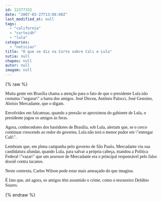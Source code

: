 ```yaml
---
id: 12377332
date: "2007-03-27T13:08:00Z"
last_modified_at: null
tags:
  - "california"
  - "corteidh"
  - "lula"
categories:
  - "noticias"
title: "O que se diz na Corte sobre Cali e Lula"
sutia: null
chapeu: null
autor: null
imagem: null
---
```

{% raw %}
<p><P><FONT face=Verdana>Muita gente em Brasília chama a atenção para o fato de que o presidente Lula não costuma \"segurar\" a barra dos amigos. José Dirceu, Antônio Palocci, José Genoino, Aloísio Mercadante, que o digam.</FONT></P></p>
<p><P><FONT face=Verdana>Envolvidos em falcatruas, quando a pressão se aproximou do gabinete de Lula, o presidente jogou os amigos às feras.</FONT></P></p>
<p><P><FONT face=Verdana>Agora, conhecedores dos bastidores de Brasília, sob Lula, alertam que, se o cerco continuar crescendo ao redor do governo, Lula não terá o menor pudor em \"entregar Cali\".</FONT></P></p>
<p><P><FONT face=Verdana>Lembram que, em plena campanha pelo governo de São Paulo, Mercadante viu sua candidatura afundar, quando Lula, para salvar a própria cabeça, mandou a Política Federal \"vazar\" que um assessor de Mercadante era o principal responsável pelo falso dossiê contra tucanos.</FONT></P></p>
<p><P><FONT face=Verdana>Neste contexto, Carlos Wilson pode estar mais ameaçado do que imagina.</FONT></P></p>
<p><P><FONT face=Verdana>É fato que, até agora, os amigos têm assumido o crime, como o tesoureiro Delúbio Soares. </FONT></P> </p>
{% endraw %}